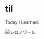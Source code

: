 # til
Today I Learned.

![シロノワール](https://user-images.githubusercontent.com/41934027/152988919-472e173d-e72f-4102-bcda-75f5a0ae3b7e.jpeg)
